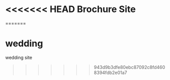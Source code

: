 <<<<<<< HEAD
Brochure Site
==============
=======
# wedding
wedding site
>>>>>>> 943d9b3dfe80ebc87092c8fd4608394fdb2e01a7
